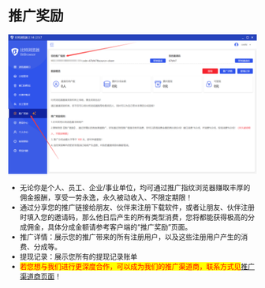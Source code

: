 # 推广奖励

![](../.gitbook/assets/jjj.png)

* 无论你是个人、员工、企业/事业单位，均可通过推广指纹浏览器赚取丰厚的佣金报酬，享受一劳永逸，永久被动收入、不限定期限！
* 通过分享您的推广链接给朋友、伙伴来注册下载软件，或者让朋友、伙伴注册时填入您的邀请码，那么他日后产生的所有类型消费，您将都能获得极高的分成佣金，具体分成金额请参考客户端的“推广奖励”页面。
* 推广详情：展示您的推广带来的所有注册用户，以及这些注册用户产生的消费、分成等。
* 提现记录：展示您所有的提现记录账单
* <mark style="color:red;">若您想与我们进行更深度合作，可以成为我们的推广渠道商，联系方式见</mark>[推广渠道商页面](http://www.bitbrowser.cn/agent/)！
